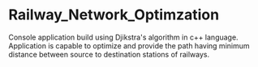 # Railway_Network_Optimzation
Console application build using Djikstra's algorithm in c++ language. Application is capable to optimize and provide the path having minimum distance between source to destination stations of railways.
